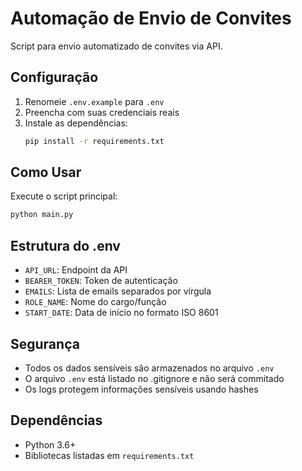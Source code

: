 # Automação de Envio de Convites

Script para envio automatizado de convites via API.

## Configuração

1. Renomeie `.env.example` para `.env`
2. Preencha com suas credenciais reais
3. Instale as dependências:
   ```bash
   pip install -r requirements.txt
   ```

## Como Usar

Execute o script principal:
```bash
python main.py
```

## Estrutura do .env

- `API_URL`: Endpoint da API
- `BEARER_TOKEN`: Token de autenticação
- `EMAILS`: Lista de emails separados por vírgula
- `ROLE_NAME`: Nome do cargo/função
- `START_DATE`: Data de início no formato ISO 8601

## Segurança

- Todos os dados sensíveis são armazenados no arquivo `.env`
- O arquivo `.env` está listado no .gitignore e não será commitado
- Os logs protegem informações sensíveis usando hashes

## Dependências

- Python 3.6+
- Bibliotecas listadas em `requirements.txt`